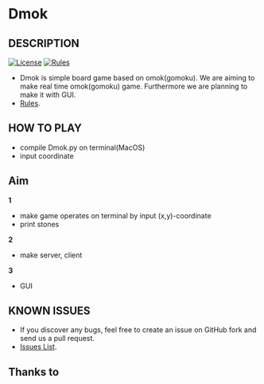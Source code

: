 Dmok
===============================================================

## DESCRIPTION
[![License](https://img.shields.io/badge/license-MIT-green.svg)](https://opensource.org/licenses/MIT)
[![Rules](https://img.shields.io/badge/Rules-explanation-blue.svg)](https://en.wikipedia.org/wiki/Gomoku#Official_rules)
* Dmok is simple board game based on omok(gomoku). We are aiming to make real time omok(gomoku) game. Furthermore we are planning to make it with GUI.
* [Rules](https://en.wikipedia.org/wiki/Gomoku#Official_rules).

## 

## HOW TO PLAY

* compile Dmok.py on terminal(MacOS)
* input coordinate 

## Aim

**1**

* make game operates on terminal by input (x,y)-coordinate
* print stones

**2**

* make server, client

**3**

* GUI

## KNOWN ISSUES

* If you discover any bugs, feel free to create an issue on GitHub fork and send us a pull request.
* [Issues List](https://github.com/3people/dropship_project).

## Thanks to

